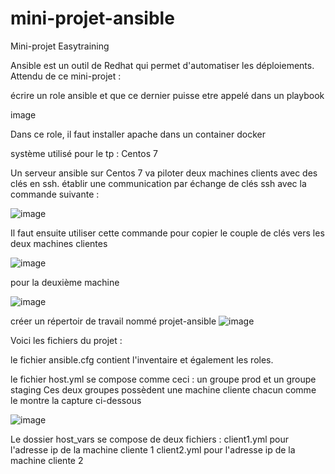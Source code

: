 # mini-projet-ansible
Mini-projet Easytraining

Ansible est un outil de Redhat qui permet d'automatiser les déploiements.
Attendu de ce mini-projet :

écrire un role ansible et que ce dernier puisse etre appelé dans un playbook 

image 

Dans ce role, il faut installer apache dans un container docker

système utilisé pour le tp : Centos 7 

Un serveur ansible sur Centos 7 va piloter deux machines clients avec des clés en ssh.
établir une communication par échange de clés ssh avec la commande suivante : 

![image](https://github.com/user-attachments/assets/57507225-7ad2-47af-8be5-9a10e277a9c1)

Il faut ensuite utiliser cette commande pour copier le couple de clés vers les deux machines clientes

![image](https://github.com/user-attachments/assets/2d107a4d-5d0f-408d-aedf-ddc18ee3134e)


pour la deuxième machine 

![image](https://github.com/user-attachments/assets/826848de-5b63-486f-86aa-557a0724da77)


créer un répertoir de travail nommé projet-ansible
![image](https://github.com/user-attachments/assets/96254c01-f0aa-4221-8ce5-add360554f67)

Voici les fichiers du projet :

le fichier ansible.cfg contient l'inventaire et également les roles.

le fichier host.yml se compose comme ceci : un groupe prod et un groupe staging 
Ces deux groupes possèdent une machine cliente chacun comme le montre la capture ci-dessous 

![image](https://github.com/user-attachments/assets/a3258aa8-b3a5-4cca-bd38-69d2f2976325)

Le dossier host_vars se compose de deux fichiers :
client1.yml pour l'adresse ip de la machine cliente 1 
client2.yml pour l'adresse ip de la machine cliente 2














